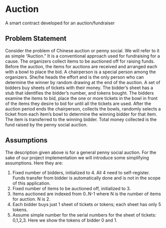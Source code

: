 # Auction
A smart contract developed for an auction/fundraiser

## Problem Statement

Consider the problem of Chinese auction or penny social. We will refer to it as simple “Auction.” It is a 
conventional approach used for fundraising for a cause. The organizers collect items to be auctioned off 
for raising funds. Before the auction, the items for auctions are received and arranged each with a bowl 
to place the bid. A chairperson is a special person among the organizers. She/he heads the effort and is 
the only person who can determine the winner by random drawing at the end of the auction. A set of 
bidders buy sheets of tickets with their money. The bidder’s sheet has a stub that identifies the bidder’s 
number, and tokens bought.
The bidders examine the items to bid, place the one or more tickets in the bowl in front of the items they 
desire to bid for until all the tickets are used. After the auction period ends the chairperson, collects the 
bowls, randomly selects a ticket from each item’s bowl to determine the winning bidder for that item. The 
item is transferred to the winning bidder. Total money collected is the fund raised by the penny social 
auction.

## Assumptions

The description given above is for a general penny social auction. For the sake of our project 
implementation we will introduce some simplifying assumptions. Here they are:
1. Fixed number of bidders, initialized to 4. All 4 need to self-register. Funds transfer from bidder is 
automatically done and is not in the scope of this application.
2. Fixed number of items to be auctioned off, initialized to 3.
3. Items auctioned are indexed from 0..N-1 where N is the number of items for auction. N is 2.
4. Each bidder buys just 1 sheet of tickets or tokens; each sheet has only 5 tokens.
5. Assume simple number for the serial numbers for the sheet of tickets: 0,1,2,3. Here we show the 
tokens of bidder 0 and 1.
